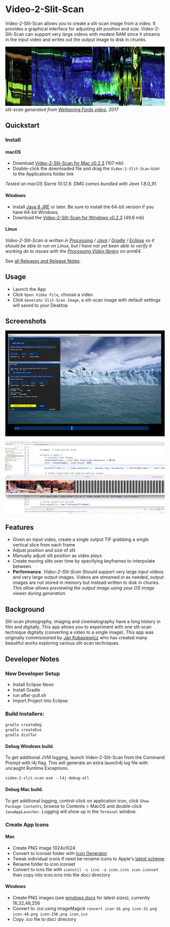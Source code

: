 # Video-2-Slit-Scan
Video-2-Slit-Scan allows you to create a slit-scan image from a video. It provides a graphical interface for adjusting slit position and size. Video-2-Slit-Scan can support very large videos with modest RAM since it streams in the input video and writes out the output image to disk in chunks.

![Slit-scan generated from Wellspring Fords video](documentation/2017-wellspring-fords.jpg)
*slit-scan generated from [Wellspring Fords video](https://andrewringler.com/2017-11-wellspring-fords/), 2017*

## Quickstart
### Install
#### macOS
   * Download [Video-2-Slit-Scan for Mac v0.2.3](https://github.com/andrewringler/video-2-slit-scan/releases/download/v0.2.3/video-2-slit-scan-0.2.3.dmg) (107 mb)
   * Double-click the downloaded file and drag the `Video-2-Slit-Scan` icon to the Applications folder link

*Tested on macOS Sierra 10.12.6. DMG comes bundled with Java 1.8.0_91.*

#### Windows
   * Install [Java 8 JRE](https://www.java.com/en/download/manual.jsp) or later. Be sure to install the 64-bit version if you have 64-bit Windows.
   * Download the [Video-2-Slit-Scan for Windows v0.2.3](https://github.com/andrewringler/video-2-slit-scan/releases/download/v0.2.3/video-2-slit-scan-0.2.3-windows.zip) (49.6 mb)

#### Linux
*Video-2-Slit-Scan is written in [Processing](https://processing.org/) / [Java](https://java.com) / [Gradle](https://gradle.org/) / [Eclipse](https://www.eclipse.org/) so it should be able to run on Linux, but I have not yet been able to verify it working do to issues with the [Processing Video library](https://github.com/processing/processing-video/issues/86) on arm64.*

See [all Releases and Release Notes](https://github.com/andrewringler/video-2-slit-scan/releases).

## Usage
 * Launch the App
 * Click `Open Video File`, choose a video
 * Click `Generate Slit-Scan Image`, a slit-scan image with default settings will saved to your Desktop

## Screenshots
![app screenshot](documentation/ScreenShot2017-12-30Glacier.jpg)

![app screenshot](documentation/ScreenShot2017-06-21.jpg)

## Features
 * Given an input video, create a single output TIF grabbing a single vertical slice from each frame
 * Adjust position and size of slit
 * Manually adjust slit position as video plays
 * Create moving slits over time by specifying keyframes to interpolate between.
 * **Performance**. *Video-2-Slit-Scan* Should support very large input videos and very large output images. Videos are streamed in as needed, output images are not stored in memory but instead written to disk in chunks. *This allow allows previewing the output image using your OS image viewer during generation.*

## Background
Slit-scan photography, imaging and cinematography have a long history in film and digitally. This app allows you to experiment with one slit-scan technique digitally (converting a video to a single image). This app was originally commissioned by [Jan Kubasiewicz](http://jankuba.com/) who has created many beautiful works exploring various slit-scan techniques.

## Developer Notes
### New Developer Setup
 * Install Eclipse Neon
 * Install Gradle
 * run after-pull.sh
 * Import Project Into Eclipse
 
### Build Installers:
    gradle createDmg
    gradle createExe
    gradle distTar
    
#### Debug Windows build.
To get additional JVM logging, launch Video-2-Slit-Scan from the Command Prompt with l4j flag. This will generate an extra launch4j log file with uncaught Runtime Exceptions.

    video-2-slit-scan.exe --l4j-debug-all
    
#### Debug Mac build.
To get additional logging, control-click on application icon, click `Show Package Contents`, browse to Contents > MacOS and double-click `JavaAppLauncher`. Logging will show up in the `Terminal` window.


### Create App Icons
#### Mac
 * Create PNG image 1024x1024
 * Convert to iconset folder with [Icon Generator](https://github.com/onmyway133/IconGenerator)
 * Tweak individual icons if need be
  rename icons to Apple's [latest scheme](https://developer.apple.com/library/content/documentation/GraphicsAnimation/Conceptual/HighResolutionOSX/Optimizing/Optimizing.html)
 * Rename folder to icon.iconset
 * Convert to icns file with
 `iconutil -c icns -o icon.icns icon.iconset`
  then copy into icon.icns into the doc/ directory
  
#### Windows
 * Create PNG images (see [windows docs](https://msdn.microsoft.com/en-us/library/windows/desktop/dn742485%28v=vs.85%29.aspx) for latest sizes), currently 16,32,48,256
 * Convert to .ico using ImageMagick `convert icon-16.png icon-32.png icon-48.png icon-256.png icon.ico`
 * Copy .ico file to doc/ directory
  

